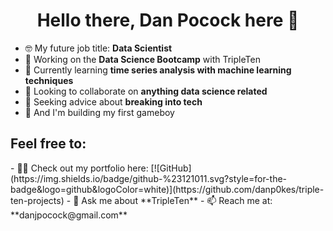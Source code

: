 <h1 align="center">Hello there, Dan Pocock here 👋</h1>

<!--
**danp0kes/danp0kes** is a ✨ _special_ ✨ repository because its `README.md` (this file) appears on your GitHub profile.

Here are some ideas to get you started:
-->

- 🤓 My future job title: **Data Scientist**
- 🔭 Working on the **Data Science Bootcamp** with TripleTen
- 🌱 Currently learning **time series analysis with machine learning techniques**
- 👯 Looking to collaborate on **anything data science related**
- 🤝 Seeking advice about **breaking into tech**
- 🤞 And I'm building my first gameboy

<h2 align="left"> Feel free to:</h2>
- 👨‍💻 Check out my portfolio here: [![GitHub](https://img.shields.io/badge/github-%23121011.svg?style=for-the-badge&logo=github&logoColor=white)](https://github.com/danp0kes/triple-ten-projects)
- 💬 Ask me about **TripleTen**
- 📫 Reach me at: **danjpocock@gmail.com**
